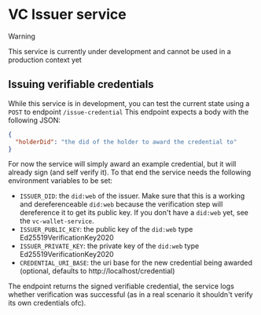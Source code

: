 # VC Issuer service

> [!WARNING]
> This service is currently under development and cannot be used in a production context yet

## Issuing verifiable credentials

While this service is in development, you can test the current state using a `POST` to endpoint `/issue-credential`
This endpoint expects a body with the following JSON:

```json
{
  "holderDid": "the did of the holder to award the credential to"
}
```

For now the service will simply award an example credential, but it will already sign (and self verify it). To that end the service needs the following environment variables to be set:

- `ISSUER_DID`: the `did:web` of the issuer. Make sure that this is a working and dereferenceable `did:web` because the verification step will dereference it to get its public key. If you don't have a `did:web` yet, see the `vc-wallet-service`.
- `ISSUER_PUBLIC_KEY`: the public key of the `did:web` type Ed25519VerificationKey2020
- `ISSUER_PRIVATE_KEY`: the private key of the `did:web` type Ed25519VerificationKey2020
- `CREDENTIAL_URI_BASE`: the uri base for the new credential being awarded (optional, defaults to http://localhost/credential)

The endpoint returns the signed verifiable credential, the service logs whether verification was successful (as in a real scenario it shouldn't verify its own credentials ofc).
